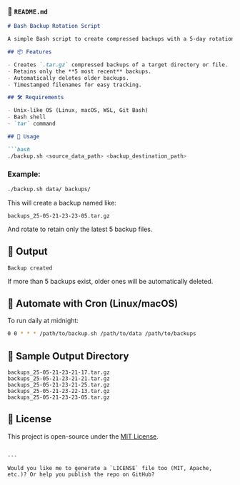 ### 📄 `README.md`

````markdown
# Bash Backup Rotation Script

A simple Bash script to create compressed backups with a 5-day rotation policy. Ideal for small projects, local directories, and quick cron job integrations.

## 📦 Features

- Creates `.tar.gz` compressed backups of a target directory or file.
- Retains only the **5 most recent** backups.
- Automatically deletes older backups.
- Timestamped filenames for easy tracking.

## 🛠️ Requirements

- Unix-like OS (Linux, macOS, WSL, Git Bash)
- Bash shell
- `tar` command

## 🚀 Usage

```bash
./backup.sh <source_data_path> <backup_destination_path>
````

### Example:

```bash
./backup.sh data/ backups/
```

This will create a backup named like:

```
backups_25-05-21-23-23-05.tar.gz
```

And rotate to retain only the latest 5 backup files.

## 🧪 Output

```
Backup created
```

If more than 5 backups exist, older ones will be automatically deleted.

## 📅 Automate with Cron (Linux/macOS)

To run daily at midnight:

```bash
0 0 * * * /path/to/backup.sh /path/to/data /path/to/backups
```

## 📂 Sample Output Directory

```
backups_25-05-21-23-21-17.tar.gz
backups_25-05-21-23-21-21.tar.gz
backups_25-05-21-23-21-25.tar.gz
backups_25-05-21-23-22-13.tar.gz
backups_25-05-21-23-23-05.tar.gz
```

## 📃 License

This project is open-source under the [MIT License](LICENSE).

```

---

Would you like me to generate a `LICENSE` file too (MIT, Apache, etc.)? Or help you publish the repo on GitHub?
```

